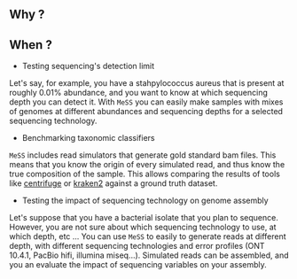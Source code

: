 ## Why ?

## When ?

- Testing sequencing's detection limit

Let's say, for example, you have a stahpylococcus aureus that is present at roughly 0.01% abundance, and you want to know at which sequencing depth you can detect it. With `MeSS` you can easily make samples with mixes of genomes at different abundances and sequencing depths for a selected sequencing technology.

- Benchmarking taxonomic classifiers

`MeSS` includes read simulators that generate gold standard bam files. This means that you know the origin of every simulated read, and thus know the true composition of the sample. This allows comparing the results of tools like [centrifuge](https://github.com/DaehwanKimLab/centrifuge) or [kraken2](https://github.com/DerrickWood/kraken2) against a ground truth dataset.

- Testing the impact of sequencing technology on genome assembly

Let's suppose that you have a bacterial isolate that you plan to sequence. However, you are not sure about which sequencing technology to use, at which depth, etc ...
You can use `MeSS` to easily to generate reads at different depth, with different sequencing technologies and error profiles (ONT 10.4.1, PacBio hifi, illumina miseq...). Simulated reads can be assembled, and you an evaluate the impact of sequencing variables on your assembly.
